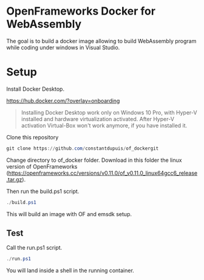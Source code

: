 # OpenFrameworks Docker for WebAssembly

The goal is to build a docker image allowing to build WebAssembly program while coding under windows in Visual Studio.

# Setup

Install Docker Desktop.

https://hub.docker.com/?overlay=onboarding

> Installing Docker Desktop work only on Windows 10 Pro, with Hyper-V installed and hardware virtualization activated. After Hyper-V activation Virtual-Box won't work anymore, if you have installed it.

Clone this repository

```powershell
git clone https://github.com/constantdupuis/of_dockergit
```

Change directory to of_docker folder. Download in this folder the linux version of OpenFrameworks (https://openframeworks.cc/versions/v0.11.0/of_v0.11.0_linux64gcc6_release.tar.gz).

Then run the build.ps1 script.

```powershell
./build.ps1
```

This will build an image with OF and emsdk setup.

## Test

Call the run.ps1 script.

```powershell
./run.ps1
```

You will land inside a shell in the running container.
